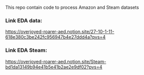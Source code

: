 
This repo contain code to process Amazon and Steam datasets

### Link EDA data:
https://overjoyed-roarer-aed.notion.site/27-10-1-11-618e380c3be242fc956947b4e27ddd4a?pvs=4

### Link EDA Steam:
https://overjoyed-roarer-aed.notion.site/Steam-bd1da13149b94e41b5e41b2ae2e9df02?pvs=4